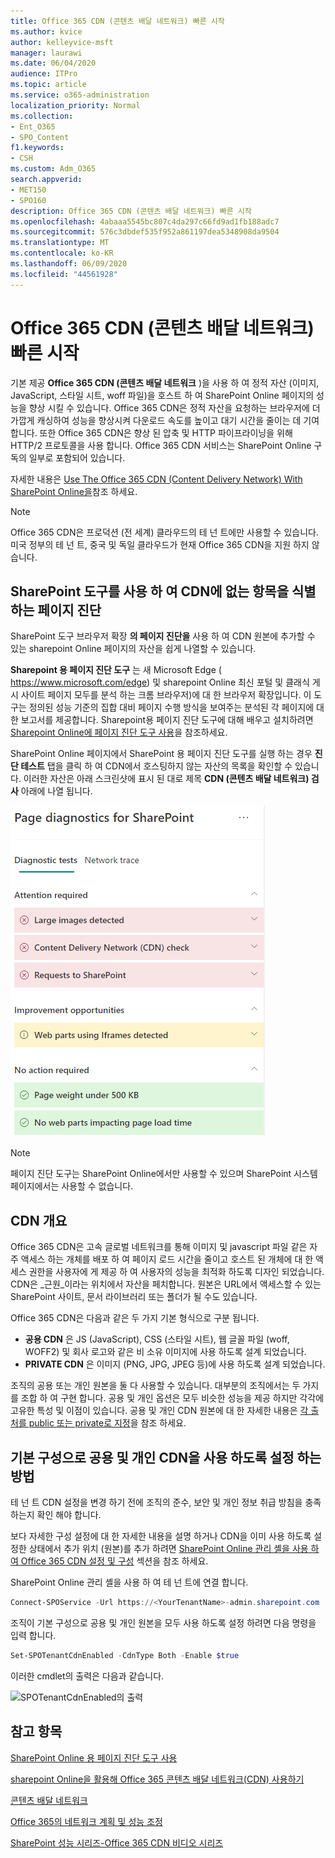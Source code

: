 ```yaml
---
title: Office 365 CDN (콘텐츠 배달 네트워크) 빠른 시작
ms.author: kvice
author: kelleyvice-msft
manager: laurawi
ms.date: 06/04/2020
audience: ITPro
ms.topic: article
ms.service: o365-administration
localization_priority: Normal
ms.collection:
- Ent_O365
- SPO_Content
f1.keywords:
- CSH
ms.custom: Adm_O365
search.appverid:
- MET150
- SPO160
description: Office 365 CDN (콘텐츠 배달 네트워크) 빠른 시작
ms.openlocfilehash: 4abaaa5545bc807c4da297c66fd9ad1fb188adc7
ms.sourcegitcommit: 576c3dbdef535f952a861197dea5348908da9504
ms.translationtype: MT
ms.contentlocale: ko-KR
ms.lasthandoff: 06/09/2020
ms.locfileid: "44561928"
---
```

# <a name="office-365-content-delivery-network-cdn-quickstart"></a>Office 365 CDN (콘텐츠 배달 네트워크) 빠른 시작

기본 제공 **Office 365 CDN (콘텐츠 배달 네트워크** )을 사용 하 여 정적 자산 (이미지, JavaScript, 스타일 시트, woff 파일)을 호스트 하 여 SharePoint Online 페이지의 성능을 향상 시킬 수 있습니다. Office 365 CDN은 정적 자산을 요청하는 브라우저에 더 가깝게 캐싱하여 성능을 향상시켜 다운로드 속도를 높이고 대기 시간을 줄이는 데 기여합니다. 또한 Office 365 CDN은 향상 된 압축 및 HTTP 파이프라이닝을 위해 HTTP/2 프로토콜을 사용 합니다. Office 365 CDN 서비스는 SharePoint Online 구독의 일부로 포함되어 있습니다.

자세한 내용은 [Use The Office 365 CDN (Content Delivery Network) With SharePoint Online을](use-office-365-cdn-with-spo.md)참조 하세요.

>[!NOTE]
>Office 365 CDN은 프로덕션 (전 세계) 클라우드의 테 넌 트에만 사용할 수 있습니다. 미국 정부의 테 넌 트, 중국 및 독일 클라우드가 현재 Office 365 CDN을 지원 하지 않습니다.

## <a name="use-the-page-diagnostics-for-sharepoint-tool-to-identify-items-not-in-cdn"></a>SharePoint 도구를 사용 하 여 CDN에 없는 항목을 식별 하는 페이지 진단

SharePoint 도구 브라우저 확장 **의 페이지 진단을** 사용 하 여 CDN 원본에 추가할 수 있는 sharepoint Online 페이지의 자산을 쉽게 나열할 수 있습니다.

**Sharepoint 용 페이지 진단 도구** 는 새 Microsoft Edge ( https://www.microsoft.com/edge) 및 sharepoint Online 최신 포털 및 클래식 게시 사이트 페이지 모두를 분석 하는 크롬 브라우저)에 대 한 브라우저 확장입니다. 이 도구는 정의된 성능 기준의 집합 대비 페이지 수행 방식을 보여주는 분석된 각 페이지에 대한 보고서를 제공합니다. Sharepoint용 페이지 진단 도구에 대해 배우고 설치하려면[Sharepoint Online에 페이지 진단 도구 사용](https://aka.ms/perftool)을 참조하세요.

SharePoint Online 페이지에서 SharePoint 용 페이지 진단 도구를 실행 하는 경우 **진단 테스트** 탭을 클릭 하 여 CDN에서 호스팅하지 않는 자산의 목록을 확인할 수 있습니다. 이러한 자산은 아래 스크린샷에 표시 된 대로 제목 **CDN (콘텐츠 배달 네트워크) 검사** 아래에 나열 됩니다.

![페이지 진단](media/page-diagnostics-for-spo/pagediag-results-general.PNG)

>[!NOTE]
>페이지 진단 도구는 SharePoint Online에서만 사용할 수 있으며 SharePoint 시스템 페이지에서는 사용할 수 없습니다.

## <a name="cdn-overview"></a>CDN 개요

Office 365 CDN은 고속 글로벌 네트워크를 통해 이미지 및 javascript 파일 같은 자주 액세스 하는 개체를 배포 하 여 페이지 로드 시간을 줄이고 호스트 된 개체에 대 한 액세스 권한을 사용자에 게 제공 하 여 사용자의 성능을 최적화 하도록 디자인 되었습니다. CDN은 _근원_이라는 위치에서 자산을 페치합니다. 원본은 URL에서 액세스할 수 있는 SharePoint 사이트, 문서 라이브러리 또는 폴더가 될 수도 있습니다.

Office 365 CDN은 다음과 같은 두 가지 기본 형식으로 구분 됩니다.

- **공용 CDN** 은 JS (JavaScript), CSS (스타일 시트), 웹 글꼴 파일 (woff, WOFF2) 및 회사 로고와 같은 비 소유 이미지에 사용 하도록 설계 되었습니다.
- **PRIVATE CDN** 은 이미지 (PNG, JPG, JPEG 등)에 사용 하도록 설계 되었습니다.

조직의 공용 또는 개인 원본을 둘 다 사용할 수 있습니다. 대부분의 조직에서는 두 가지를 조합 하 여 구현 합니다. 공용 및 개인 옵션은 모두 비슷한 성능을 제공 하지만 각각에 고유한 특성 및 이점이 있습니다. 공용 및 개인 CDN 원본에 대 한 자세한 내용은 [각 출처를 public 또는 private로 지정](use-office-365-cdn-with-spo.md#CDNOriginChoosePublicPrivate)을 참조 하세요.

## <a name="how-to-enable-public-and-private-cdn-with-the-default-configuration"></a>기본 구성으로 공용 및 개인 CDN을 사용 하도록 설정 하는 방법
테 넌 트 CDN 설정을 변경 하기 전에 조직의 준수, 보안 및 개인 정보 취급 방침을 충족 하는지 확인 해야 합니다.

보다 자세한 구성 설정에 대 한 자세한 내용을 설명 하거나 CDN을 이미 사용 하도록 설정한 상태에서 추가 위치 (원본)를 추가 하려면 [SharePoint Online 관리 셸을 사용 하 여 Office 365 CDN 설정 및 구성](use-office-365-cdn-with-spo.md#set-up-and-configure-the-office-365-cdn-by-using-the-sharepoint-online-management-shell) 섹션을 참조 하세요.

SharePoint Online 관리 셸을 사용 하 여 테 넌 트에 연결 합니다.

```PowerShell
Connect-SPOService -Url https://<YourTenantName>-admin.sharepoint.com
```

조직이 기본 구성으로 공용 및 개인 원본을 모두 사용 하도록 설정 하려면 다음 명령을 입력 합니다.

```PowerShell
Set-SPOTenantCdnEnabled -CdnType Both -Enable $true
```

이러한 cmdlet의 출력은 다음과 같습니다.

![SPOTenantCdnEnabled의 출력](media/O365-CDN/o365-cdn-enable-output.png)

## <a name="see-also"></a>참고 항목

[SharePoint Online 용 페이지 진단 도구 사용](https://aka.ms/perftool)

[sharepoint Online을 활용해 Office 365 콘텐츠 배달 네트워크(CDN) 사용하기](use-office-365-cdn-with-spo.md)

[콘텐츠 배달 네트워크](https://aka.ms/o365cdns)

[Office 365의 네트워크 계획 및 성능 조정](https://aka.ms/tune)

[SharePoint 성능 시리즈-Office 365 CDN 비디오 시리즈](https://www.youtube.com/playlist?list=PLR9nK3mnD-OWMfr1BA9mr5oCw2aJXw4WA)
